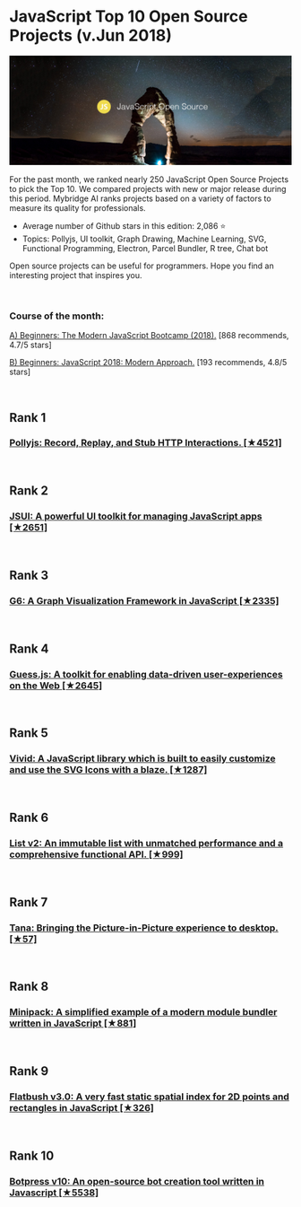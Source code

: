 # JavaScript Top 10 Open Source Projects (v.Jun 2018)

<img src="june-js-opensource.jpg" width="800" alt="Mybridge"></a>

For the past month, we ranked nearly 250 JavaScript Open Source Projects to pick the Top 10. 
We compared projects with new or major release during this period. Mybridge AI ranks projects based on a variety of factors to measure its quality for professionals.

* Average number of Github stars in this edition: 2,086 ⭐️
* Topics: Pollyjs, UI toolkit, Graph Drawing, Machine Learning, SVG, Functional Programming, Electron, Parcel Bundler, R tree, Chat bot

Open source projects can be useful for programmers. Hope you find an interesting project that inspires you.

<br>

### Course of the month:

[A) Beginners: The Modern JavaScript Bootcamp (2018).](http://bit.ly/2ssEpWe) [868 recommends, 4.7/5 stars]

[B) Beginners: JavaScript 2018: Modern Approach.](http://bit.ly/2LlwVei) [193 recommends, 4.8/5 stars]

<br>

## Rank 1
### [Pollyjs: Record, Replay, and Stub HTTP Interactions. [★4521]](https://github.com/Netflix/pollyjs?utm_source=mybridge&utm_medium=blog&utm_campaign=read_more)


<br>

## Rank 2
### [JSUI: A powerful UI toolkit for managing JavaScript apps [★2651]](https://github.com/kitze/JSUI?utm_source=mybridge&utm_medium=blog&utm_campaign=read_more)


<br>

## Rank 3
### [G6: A Graph Visualization Framework in JavaScript [★2335]](https://github.com/antvis/g6?utm_source=mybridge&utm_medium=blog&utm_campaign=read_more)


<br>

## Rank 4
### [Guess.js: A toolkit for enabling data-driven user-experiences on the Web [★2645]](https://github.com/guess-js/guess?utm_source=mybridge&utm_medium=blog&utm_campaign=read_more)


<br>

## Rank 5
### [Vivid: A JavaScript library which is built to easily customize and use the SVG Icons with a blaze. [★1287]](https://github.com/webkul/vivid?utm_source=mybridge&utm_medium=blog&utm_campaign=read_more)


<br>

## Rank 6
### [List v2: An immutable list with unmatched performance and a comprehensive functional API. [★999]](https://github.com/funkia/list?utm_source=mybridge&utm_medium=blog&utm_campaign=read_more)


<br>

## Rank 7
### [Tana: Bringing the Picture-in-Picture experience to desktop. [★57]](https://github.com/jMavarez/Tana?utm_source=mybridge&utm_medium=blog&utm_campaign=read_more)


<br>

## Rank 8
### [Minipack: A simplified example of a modern module bundler written in JavaScript [★881]](https://github.com/ronami/minipack?utm_source=mybridge&utm_medium=blog&utm_campaign=read_more)


<br>

## Rank 9
### [Flatbush v3.0: A very fast static spatial index for 2D points and rectangles in JavaScript [★326]](https://github.com/mourner/flatbush?utm_source=mybridge&utm_medium=blog&utm_campaign=read_more)


<br>

## Rank 10
### [Botpress v10: An open-source bot creation tool written in Javascript [★5538]](https://github.com/botpress/botpress?utm_source=mybridge&utm_medium=blog&utm_campaign=read_more)

